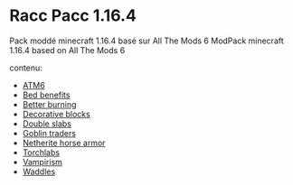 # Racc Pacc 1.16.4
Pack moddé minecraft 1.16.4 basé sur All The Mods 6
ModPack minecraft 1.16.4 based on All The Mods 6

contenu:
- [ATM6](https://www.curseforge.com/minecraft/modpacks/all-the-mods-6)
- [Bed benefits](https://www.curseforge.com/minecraft/mc-mods/bed-benefits)
- [Better burning](https://www.curseforge.com/minecraft/mc-mods/better-burning)
- [Decorative blocks](https://www.curseforge.com/minecraft/mc-mods/decorative-blocks)
- [Double slabs](https://www.curseforge.com/minecraft/mc-mods/double-slabs)
- [Goblin traders](https://www.curseforge.com/minecraft/mc-mods/goblin-traders)
- [Netherite horse armor](https://www.curseforge.com/minecraft/mc-mods/netherite-horse-armor)
- [Torchlabs](https://www.curseforge.com/minecraft/mc-mods/torchslabs-mod)
- [Vampirism](https://www.curseforge.com/minecraft/mc-mods/vampirism-become-a-vampire)
- [Waddles](https://www.curseforge.com/minecraft/mc-mods/waddles)
